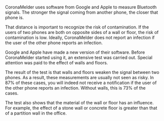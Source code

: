 CoronaMelder uses software from Google and Apple to measure Bluetooth signals. The stronger the signal coming from another phone, the closer that phone is.

That distance is important to recognize the risk of contamination. If the users of two phones are both on opposite sides of a wall or floor, the risk of contamination is low. Ideally, CoronaMelder does not report an infection if the user of the other phone reports an infection.

Google and Apple have made a new version of their software. Before CoronaMelder started using it, an extensive test was carried out. Special attention was paid to the effect of walls and floors.

The result of the test is that walls and floors weaken the signal between two phones. As a result, these measurements are usually not seen as risky. In 87% of these cases, you will indeed not receive a notification if the user of the other phone reports an infection. Without walls, this is 73% of the cases.

The test also shows that the material of the wall or floor has an influence. For example, the effect of a stone wall or concrete floor is greater than that of a partition wall in the office.
